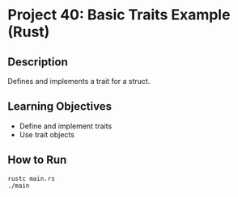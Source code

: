 # Project 40: Basic Traits Example (Rust)

## Description
Defines and implements a trait for a struct.

## Learning Objectives
- Define and implement traits
- Use trait objects

## How to Run
```
rustc main.rs
./main
```

